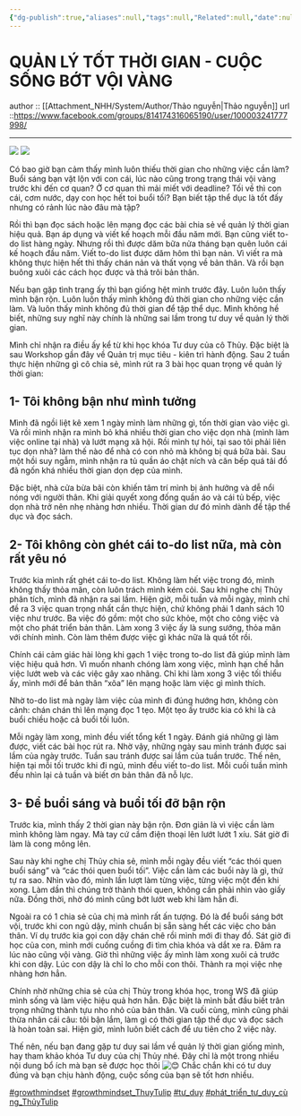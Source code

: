 ```yaml
---
{"dg-publish":true,"aliases":null,"tags":null,"Related":null,"date":null,"URL":"https://www.facebook.com/groups/814174316065190/user/100003241777998/","Author":"Thảo nguyễn","permalink":"/People/Quản lý tốt thời gian-cuộc sống bớt vội vang/","dgPassFrontmatter":true,"noteIcon":"2","created":"2024-02-29T09:58:51.678+07:00","updated":"2024-03-01T16:22:33.187+07:00"}
---
```


# **QUẢN LÝ TỐT THỜI GIAN - CUỘC SỐNG BỚT VỘI VÀNG**
author :: [[Attachment_NHH/System/Author/Thảo nguyễn\|Thảo nguyễn]]
url ::https://www.facebook.com/groups/814174316065190/user/100003241777998/
<!--ID: 1709284952637-->

 
---
![](https://i.imgur.com/sUt959i.png)
![](https://i.imgur.com/P5xDT7T.png)

Có bao giờ bạn cảm thấy mình luôn thiếu thời gian cho những việc cần làm? Buổi sáng bạn vật lộn với con cái, lúc nào cũng trong trạng thái vội vàng trước khi đến cơ quan? Ở cơ quan thì mải miết với deadline? Tối về thì con cái, cơm nước, dạy con học hết toi buổi tối? Bạn biết tập thể dục là tốt đấy nhưng có rảnh lúc nào đâu mà tập?

Rồi thì bạn đọc sách hoặc lên mạng đọc các bài chia sẻ về quản lý thời gian hiệu quả. Bạn áp dụng và viết kế hoạch mỗi đầu năm mới. Bạn cũng viết to-do list hàng ngày. Nhưng rồi thì được dăm bữa nửa tháng bạn quên luôn cái kế hoạch đầu năm. Viết to-do list được dăm hôm thì bạn nản. Vì viết ra mà không thực hiện hết thì thấy chán nản và thất vọng về bản thân. Và rồi bạn buông xuôi các cách học được và thả trôi bản thân.

Nếu bạn gặp tình trạng ấy thì bạn giống hệt mình trước đây. Luôn luôn thấy mình bận rộn. Luôn luôn thấy mình không đủ thời gian cho những việc cần làm. Và luôn thấy mình không đủ thời gian để tập thể dục. Mình không hề biết, những suy nghĩ này chính là những sai lầm trong tư duy về quản lý thời gian.

Mình chỉ nhận ra điều ấy kể từ khi học khóa Tư duy của cô Thủy. Đặc biệt là sau Workshop gần đây về Quản trị mục tiêu - kiên trì hành động. Sau 2 tuần thực hiện những gì cô chia sẻ, mình rút ra 3 bài học quan trọng về quản lý thời gian:

## 1- Tôi không bận như mình tưởng

Mình đã ngồi liệt kê xem 1 ngày mình làm những gì, tốn thời gian vào việc gì. Và rồi mình nhận ra mình bỏ khá nhiều thời gian cho việc dọn nhà (mình làm việc online tại nhà) và lướt mạng xã hội. Rồi mình tự hỏi, tại sao tôi phải liên tục dọn nhà? làm thế nào để nhà có con nhỏ mà không bị quá bữa bài. Sau một hồi suy ngẫm, mình nhận ra tủ quần áo chật ních và căn bếp quá tải đồ đã ngốn khá nhiều thời gian dọn dẹp của mình.

Đặc biệt, nhà cửa bừa bãi còn khiến tâm trí mình bị ảnh hưởng và dễ nổi nóng với người thân. Khi giải quyết xong đống quần áo và cái tủ bếp, việc dọn nhà trở nên nhẹ nhàng hơn nhiều. Thời gian dư đó mình dành để tập thể dục và đọc sách.

## 2- Tôi không còn ghét cái to-do list nữa, mà còn rất yêu nó

Trước kia mình rất ghét cái to-do list. Không làm hết việc trong đó, mình không thấy thỏa mãn, còn luôn trách mình kém cỏi. Sau khi nghe chị Thủy phân tích, mình đã nhận ra sai lầm. Hiện giờ, mỗi tuần và mỗi ngày, mình chỉ đề ra 3 việc quan trọng nhất cần thực hiện, chứ không phải 1 danh sách 10 việc như trước. Ba việc đó gồm: một cho sức khỏe, một cho công việc và một cho phát triển bản thân. Làm xong 3 việc ấy là sung sướng, thỏa mãn với chính mình. Còn làm thêm được việc gì khác nữa là quá tốt rồi.

Chính cái cảm giác hài lòng khi gạch 1 việc trong to-do list đã giúp mình làm việc hiệu quả hơn. Vì muốn nhanh chóng làm xong việc, mình hạn chế hẳn việc lướt web và các việc gây xao nhãng. Chỉ khi làm xong 3 việc tối thiểu ấy, mình mới để bản thân “xõa” lên mạng hoặc làm việc gì mình thích.

Nhờ to-do list mà ngày làm việc của mình đi đúng hướng hơn, không còn cảnh: chán chán thì lên mạng đọc 1 tẹo. Một tẹo ấy trước kia có khi là cả buổi chiều hoặc cả buổi tối luôn.

Mỗi ngày làm xong, mình đều viết tổng kết 1 ngày. Đánh giá những gì làm được, viết các bài học rút ra. Nhờ vậy, những ngày sau mình tránh được sai lầm của ngày trước. Tuần sau tránh được sai lầm của tuần trước. Thế nên, hiện tại mỗi tối trước khi đi ngủ, mình đều viết to-do list. Mỗi cuối tuần mình đều nhìn lại cả tuần và biết ơn bản thân đã nỗ lực.

## 3- Để buổi sáng và buổi tối đỡ bận rộn

Trước kia, mình thấy 2 thời gian này bận rộn. Đơn giản là vì việc cần làm mình không làm ngay. Mà tay cứ cầm điện thoại lên lướt lướt 1 xíu. Sát giờ đi làm là cong mông lên.

Sau này khi nghe chị Thủy chia sẻ, mình mỗi ngày đều viết “các thói quen buổi sáng” và “các thói quen buổi tối”. Việc cần làm các buổi này là gì, thứ tự ra sao. Nhìn vào đó, mình lần lượt làm từng việc, từng việc một đến khi xong. Làm dần thì chúng trở thành thói quen, không cần phải nhìn vào giấy nữa. Đồng thời, nhờ đó mình cũng bớt lướt web khi làm hẳn đi.

Ngoài ra có 1 chia sẻ của chị mà mình rất ấn tượng. Đó là để buổi sáng bớt vội, trước khi con ngủ dậy, mình chuẩn bị sẵn sàng hết các việc cho bản thân. Ví dụ trước kia gọi con dậy chán chê rồi mình mới đi thay đồ. Sát giờ đi học của con, mình mới cuống cuồng đi tìm chìa khóa và dắt xe ra. Đâm ra lúc nào cũng vội vàng. Giờ thì những việc ấy mình làm xong xuôi cả trước khi con dậy. Lúc con dậy là chỉ lo cho mỗi con thôi. Thành ra mọi việc nhẹ nhàng hơn hẳn.

Chính nhờ những chia sẻ của chị Thủy trong khóa học, trong WS đã giúp mình sống và làm việc hiệu quả hơn hẳn. Đặc biệt là mình bắt đầu biết trân trọng những thành tựu nho nhỏ của bản thân. Và cuối cùng, mình cũng phải thừa nhân cái câu: tôi bận lắm, làm gì có thời gian tập thể dục và đọc sách là hoàn toàn sai. Hiện giờ, mình luôn biết cách để ưu tiên cho 2 việc này.

Thế nên, nếu bạn đang gặp tư duy sai lầm về quản lý thời gian giống mình, hay tham khảo khóa Tư duy của chị Thủy nhé. Đây chỉ là một trong nhiều nội dung bổ ích mà bạn sẽ được học thôi ![😊](https://static.xx.fbcdn.net/images/emoji.php/v9/td8/1.5/16/1f60a.png) Chắc chắn khi có tư duy đúng và bạn chịu hành động, cuộc sống của bạn sẽ tốt hơn nhiều.

[#growthmindset](https://www.facebook.com/hashtag/growthmindset?__eep__=6&__cft__[0]=AZXAYp8RnSbo-m77cP9f9m2pl_6qRLhbz3iodPd1HIDKyLUq6HmQUWSvYUdIXf97kMGsBgTRqfBo9ngIO5g_GiXgYRI1CJLm7ibLaaeG2OKmXztI7bUaGT1mJsDQZ51W3xPScVId_P37gPMcRcfGEk-jKDsPlShKCMYClWwVuWD7OKnxlHu0qPxdsGL8MsmYwXM&__tn__=*NK-R) [#growthmindset_ThuyTulip](https://www.facebook.com/hashtag/growthmindset_thuytulip?__eep__=6&__cft__[0]=AZXAYp8RnSbo-m77cP9f9m2pl_6qRLhbz3iodPd1HIDKyLUq6HmQUWSvYUdIXf97kMGsBgTRqfBo9ngIO5g_GiXgYRI1CJLm7ibLaaeG2OKmXztI7bUaGT1mJsDQZ51W3xPScVId_P37gPMcRcfGEk-jKDsPlShKCMYClWwVuWD7OKnxlHu0qPxdsGL8MsmYwXM&__tn__=*NK-R) [#tư_duy](https://www.facebook.com/hashtag/t%C6%B0_duy?__eep__=6&__cft__[0]=AZXAYp8RnSbo-m77cP9f9m2pl_6qRLhbz3iodPd1HIDKyLUq6HmQUWSvYUdIXf97kMGsBgTRqfBo9ngIO5g_GiXgYRI1CJLm7ibLaaeG2OKmXztI7bUaGT1mJsDQZ51W3xPScVId_P37gPMcRcfGEk-jKDsPlShKCMYClWwVuWD7OKnxlHu0qPxdsGL8MsmYwXM&__tn__=*NK-R) [#phát_triển_tư_duy_cùng_ThủyTulip](https://www.facebook.com/hashtag/ph%C3%A1t_tri%E1%BB%83n_t%C6%B0_duy_c%C3%B9ng_th%E1%BB%A7ytulip?__eep__=6&__cft__[0]=AZXAYp8RnSbo-m77cP9f9m2pl_6qRLhbz3iodPd1HIDKyLUq6HmQUWSvYUdIXf97kMGsBgTRqfBo9ngIO5g_GiXgYRI1CJLm7ibLaaeG2OKmXztI7bUaGT1mJsDQZ51W3xPScVId_P37gPMcRcfGEk-jKDsPlShKCMYClWwVuWD7OKnxlHu0qPxdsGL8MsmYwXM&__tn__=*NK-R)